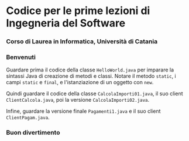 # Codice per le prime lezioni di Ingegneria del Software

### Corso di Laurea in Informatica, Università di Catania


### Benvenuti

Guardare prima il codice della classe `HelloWorld.java` per imparare la sintassi Java di creazione di metodi e classi. Notare il metodo `static`, i campi `static` e `final`, e l'istanziazione di un oggetto con `new`.

Quindi guardare il codice della classe `CalcolaImporti01.java`, il suo client `ClientCalcola.java`, poi la versione `CalcolaImporti02.java`. 

Infine, guardare la versione finale `Pagamenti1.java` e il suo client `ClientPagam.java`.

### Buon divertimento
